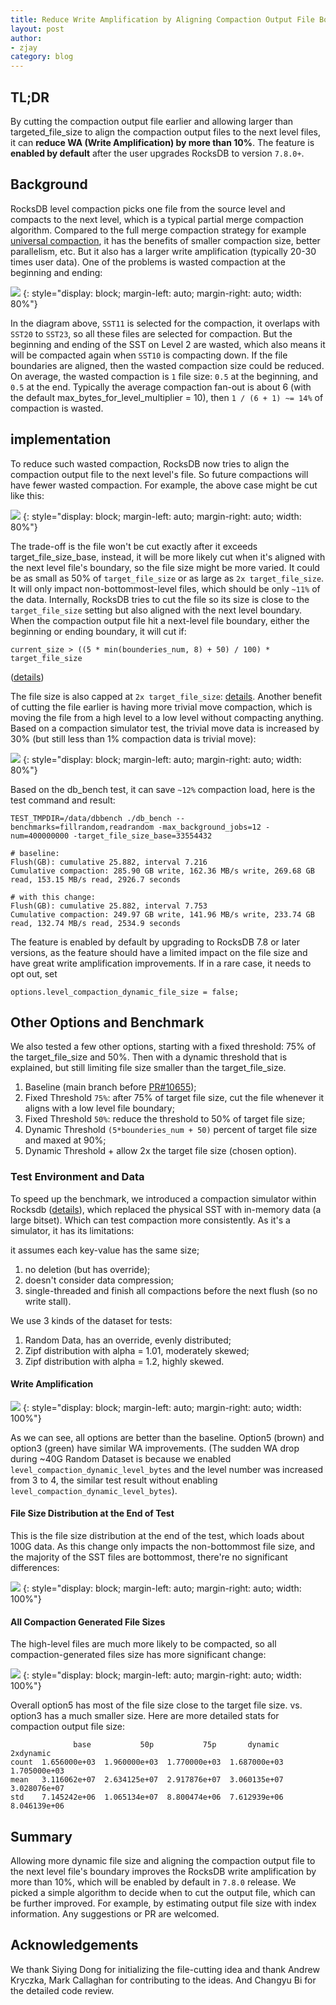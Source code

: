 ```yaml
---
title: Reduce Write Amplification by Aligning Compaction Output File Boundaries
layout: post
author:
- zjay
category: blog
---
```

## TL;DR
By cutting the compaction output file earlier and allowing larger than targeted_file_size to align the compaction output files to the next level files, it can **reduce WA (Write Amplification) by more than 10%**. The feature is **enabled by default** after the user upgrades RocksDB to version `7.8.0+`.

## Background
RocksDB level compaction picks one file from the source level and compacts to the next level, which is a typical partial merge compaction algorithm. Compared to the full merge compaction strategy for example [universal compaction](https://github.com/facebook/rocksdb/wiki/Universal-Compaction), it has the benefits of smaller compaction size, better parallelism, etc. But it also has a larger write amplification (typically 20-30 times user data). One of the problems is wasted compaction at the beginning and ending:

![](/static/images/align-compaction-output/file_cut_normal.png)
{: style="display: block; margin-left: auto; margin-right: auto; width: 80%"}

In the diagram above, `SST11` is selected for the compaction, it overlaps with `SST20` to `SST23`, so all these files are selected for compaction. But the beginning and ending of the SST on Level 2 are wasted, which also means it will be compacted again when `SST10` is compacting down. If the file boundaries are aligned, then the wasted compaction size could be reduced. On average, the wasted compaction is `1` file size: `0.5` at the beginning, and `0.5` at the end. Typically the average compaction fan-out is about 6 (with the default max_bytes_for_level_multiplier = 10), then `1 / (6 + 1) ~= 14%` of compaction is wasted.
## implementation
To reduce such wasted compaction, RocksDB now tries to align the compaction output file to the next level's file. So future compactions will have fewer wasted compaction. For example, the above case might be cut like this:

![](/static/images/align-compaction-output/file_cut_align.png)
{: style="display: block; margin-left: auto; margin-right: auto; width: 80%"}

The trade-off is the file won't be cut exactly after it exceeds target_file_size_base, instead, it will be more likely cut when it's aligned with the next level file's boundary, so the file size might be more varied. It could be as small as 50% of `target_file_size` or as large as `2x target_file_size`. It will only impact non-bottommost-level files, which should be only `~11%` of the data.
Internally, RocksDB tries to cut the file so its size is close to the `target_file_size` setting but also aligned with the next level boundary. When the compaction output file hit a next-level file boundary, either the beginning or ending boundary, it will cut if:
```
current_size > ((5 * min(bounderies_num, 8) + 50) / 100) * target_file_size
```
([details](https://github.com/facebook/rocksdb/blob/23fa5b7789d6acd0c211d6bdd41448bbf1513bb6/db/compaction/compaction_outputs.cc#L270-L290))

The file size is also capped at `2x target_file_size`: [details](https://github.com/facebook/rocksdb/blob/f726d29a8268ae4e2ffeec09172383cff2ab4db9/db/compaction/compaction.cc#L273-L277).
Another benefit of cutting the file earlier is having more trivial move compaction, which is moving the file from a high level to a low level without compacting anything. Based on a compaction simulator test, the trivial move data is increased by 30% (but still less than 1% compaction data is trivial move):

![](/static/images/align-compaction-output/file_cut_trival_move.png)
{: style="display: block; margin-left: auto; margin-right: auto; width: 80%"}

Based on the db_bench test, it can save `~12%` compaction load, here is the test command and result:
```
TEST_TMPDIR=/data/dbbench ./db_bench --benchmarks=fillrandom,readrandom -max_background_jobs=12 -num=400000000 -target_file_size_base=33554432

# baseline:
Flush(GB): cumulative 25.882, interval 7.216
Cumulative compaction: 285.90 GB write, 162.36 MB/s write, 269.68 GB read, 153.15 MB/s read, 2926.7 seconds

# with this change:
Flush(GB): cumulative 25.882, interval 7.753
Cumulative compaction: 249.97 GB write, 141.96 MB/s write, 233.74 GB read, 132.74 MB/s read, 2534.9 seconds
```

The feature is enabled by default by upgrading to RocksDB 7.8 or later versions, as the feature should have a limited impact on the file size and have great write amplification improvements. If in a rare case, it needs to opt out, set
```
options.level_compaction_dynamic_file_size = false;
```

## Other Options and Benchmark
We also tested a few other options, starting with a fixed threshold: 75% of the target_file_size and 50%. Then with a dynamic threshold that is explained, but still limiting file size smaller than the target_file_size.
1. Baseline (main branch before [PR#10655](https://github.com/facebook/rocksdb/pull/10655));
2. Fixed Threshold `75%`: after 75% of target file size, cut the file whenever it aligns with a low level file boundary;
3. Fixed Threshold `50%`: reduce the threshold to 50% of target file size;
4. Dynamic Threshold `(5*bounderies_num + 50)` percent of target file size and maxed at 90%;
5. Dynamic Threshold + allow 2x the target file size (chosen option).

### Test Environment and Data
To speed up the benchmark, we introduced a compaction simulator within Rocksdb ([details](https://github.com/jay-zhuang/rocksdb/tree/compaction_sim)), which replaced the physical SST with in-memory data (a large bitset). Which can test compaction more consistently. As it's a simulator, it has its limitations:

it assumes each key-value has the same size;
1. no deletion (but has override);
2. doesn't consider data compression;
3. single-threaded and finish all compactions before the next flush (so no write stall). 

We use 3 kinds of the dataset for tests:
1. Random Data, has an override, evenly distributed;
2. Zipf distribution with alpha = 1.01, moderately skewed;
3. Zipf distribution with alpha = 1.2, highly skewed.

#### Write Amplification

![](/static/images/align-compaction-output/write_amp_compare.png)
{: style="display: block; margin-left: auto; margin-right: auto; width: 100%"}

As we can see, all options are better than the baseline. Option5 (brown) and option3 (green) have similar WA improvements. (The sudden WA drop during ~40G Random Dataset is because we enabled `level_compaction_dynamic_level_bytes` and the level number was increased from 3 to 4, the similar test result without enabling `level_compaction_dynamic_level_bytes`).

#### File Size Distribution at the End of Test
This is the file size distribution at the end of the test, which loads about 100G data. As this change only impacts the non-bottommost file size, and the majority of the SST files are bottommost, there're no significant differences:

![](/static/images/align-compaction-output/file_size_compare.png)
{: style="display: block; margin-left: auto; margin-right: auto; width: 100%"}

#### All Compaction Generated File Sizes
The high-level files are much more likely to be compacted, so all compaction-generated files size has more significant change:

![](/static/images/align-compaction-output/compaction_output_file_size_compare.png)
{: style="display: block; margin-left: auto; margin-right: auto; width: 100%"}

Overall option5 has most of the file size close to the target file size. vs. option3 has a much smaller size. Here are more detailed stats for compaction output file size:
```
              base           50p           75p       dynamic     2xdynamic
count  1.656000e+03  1.960000e+03  1.770000e+03  1.687000e+03  1.705000e+03
mean   3.116062e+07  2.634125e+07  2.917876e+07  3.060135e+07  3.028076e+07
std    7.145242e+06  1.065134e+07  8.800474e+06  7.612939e+06  8.046139e+06
```

## Summary
Allowing more dynamic file size and aligning the compaction output file to the next level file's boundary improves the RocksDB write amplification by more than 10%, which will be enabled by default in `7.8.0` release. We picked a simple algorithm to decide when to cut the output file, which can be further improved. For example, by estimating output file size with index information. Any suggestions or PR are welcomed.

## Acknowledgements
We thank Siying Dong for initializing the file-cutting idea and thank Andrew Kryczka, Mark Callaghan for contributing to the ideas. And Changyu Bi for the detailed code review.
